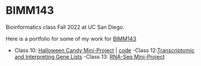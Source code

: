 # BIMM143
Bioinformatics class Fall 2022 at UC San Diego. 

Here is a portfolio for some of my work for [BIMM143](https://bioboot.github.io/bimm143_F22/) 

- Class 10: [Halloween Candy Mini-Project](https://github.com/vivphan007/bimm143/blob/main/class10%20(10.27.2022)/class10.md) | [code](https://github.com/vivphan007/bimm143/blob/main/class10%20(10.27.2022)/class10.qmd)
-Class 12:[Transcriptomic and Interpreting Gene Lists](https://github.com/vivphan007/bimm143/blob/main/class12(11.3.22)/class12.md)
-Class 13: [RNA-Seq Mini-Project](https://github.com/vivphan007/bimm143/blob/main/class13(11.8.22)/class13.md)
